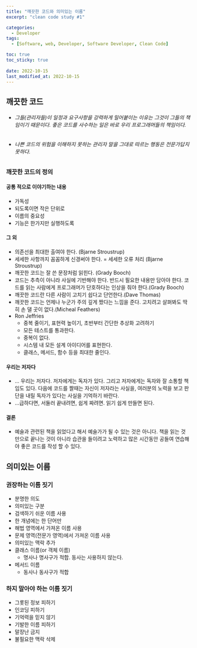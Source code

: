 ```yaml
---
title: "깨끗한 코드와 의미있는 이름"
excerpt: "clean code study #1"

categories:
  - Developer
tags:
  - [Software, web, Developer, Software Developer, Clean Code]

toc: true
toc_sticky: true
 
date: 2022-10-15
last_modified_at: 2022-10-15
---
```


## 깨끗한 코드
- ###### 그들(관리자들)이 일정과 요구사항을 강력하게 밀어붙이는 이유는 그것이 그들의 책임이기 때문이다. 좋은 코드를 사수하는 일은 바로 우리 프로그래머들의 책임이다. <br />
- ###### 나쁜 코드의 위험을 이해하지 못하는 관리자 말을 그대로 따르는 행동은 전문가답지 못하다.<br /> 

### 깨끗한 코드의 정의<br />
#### 공통 적으로 이야기하는 내용<br />
  - 가독성
  - 되도록이면 작은 단위로
  - 이름의 중요성
  - 기능은 한가지만 실행하도록

#### 그 외<br />
  - 의존선을 최대한 출여야 한다. (Bjarne Stroustrup)
  - 세세한 사항까지 꼼꼼하게 신경써야 한다. = 세세한 오류 처리 (Bjarne Stroustrup)
  - 깨끗한 코드는 잘 쓴 문장처럼 읽힌다. (Grady Booch)
  - 코드는 추측이 아니라 사실에 기반해야 한다. 반드시 필요한 내용만 담아야 한다. 코드를 읽는 사람에게 프로그래머가 단호하다는 인상을 줘야 한다.(Grady Booch)
  - 깨끗한 코드란 다른 사람이 고치기 쉽다고 단언한다.(Dave Thomas)
  - 깨끗한 코드는 언제나 누군가 주의 깊게 짰다는 느낌을 준다. 고치려고 살펴봐도 딱히 손 댈 곳이 없다.(Micheal Feathers)
  - Ron Jeffries<br />
    - 중복 줄이기, 표현력 높이기, 초반부터 간단한 추상화 고려하기
    - 모든 테스트를 통과한다.
    - 중복이 없다.
    - 시스템 내 모든 설계 아이디어를 표현한다.
    - 클래스, 메서드, 함수 등을 최대한 줄인다.

#### 우리는 저자다<br />
  - ... 우리는 저자다. 저자에게는 독자가 있다. 그리고 저자에게는 독자와 잘 소통할 책임도 있다. 다음에 코드를 짤때는 자신이 저자라는 사실을, 여러분의 노력을 보고 판단을 내릴 독자가 있다는 사실을 기억하기 바란다.
  - ...급하다면, 서둘러 끝내려면, 쉽게 짜려면. 읽기 쉽게 만들면 된다.

#### 결론 <br />
  - 예술과 관련된 책을 읽었다고 해서 예술가가 될 수 있는 것은 아니다. 책을 읽는 것만으로 끝나는 것이 아니라 습관을 들이려고 노력하고 많은 시간동안 공들여 연습해야 좋은 코드를 작성 할 수 있다.

## 의미있는 이름

  ### 권장하는 이름 짓기<br />
  - 분명한 의도
  - 의미있는 구분
  - 검색하기 쉬운 이름 사용 
  - 한 개념에는 한 단어만
  - 해법 영역에서 가져온 이름 사용
  - 문제 영역(전문가 영역)에서 가져온 이름 사용
  - 의미있는 맥락 추가
  - 클래스 이름(or 객체 이름)
    - 명사나 명사구가 적합. 동사는 사용하지 않는다.
  - 메서드 이름
    - 동사나 동사구가 적합

  ### 하지 말아야 하는 이름 짓기<br />
  - 그롯된 정보 피하기
  - 인코딩 피하기
  - 기억력을 믿지 않기
  - 기발한 이름 피하기
  - 말장난 금지
  - 불필요한 맥락 삭제

